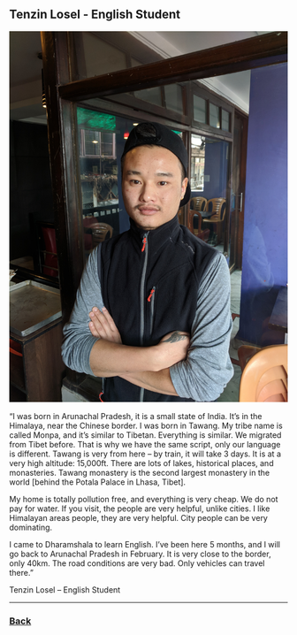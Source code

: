 ## Tenzin Losel - English Student
![Tenzin Losel](../images/tenzin-losel.jpg)

“I was born in Arunachal Pradesh, it is a small state of India. It’s in the Himalaya, near the Chinese border. I was born in Tawang. My tribe name is called Monpa, and it’s similar to Tibetan. Everything is similar. We migrated from Tibet before. That is why we have the same script, only our language is different. Tawang is very from here – by train, it will take 3 days. It is at a very high altitude: 15,000ft. There are lots of lakes, historical places, and monasteries. Tawang monastery is the second largest monastery in the world \[behind the Potala Palace in Lhasa, Tibet\].

My home is totally pollution free, and everything is very cheap. We do not pay for water. If you visit, the people are very helpful, unlike cities. I like Himalayan areas people, they are very helpful. City people can be very dominating.

I came to Dharamshala to learn English. I’ve been here 5 months, and I will go back to Arunachal Pradesh in February. It is very close to the border, only 40km. The road conditions are very bad. Only vehicles can travel there.” 

Tenzin Losel – English Student

---
### [Back](/pages/humans_of_dharamshala)
